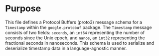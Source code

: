 # Purpose
This file defines a Protocol Buffers (proto3) message schema for a `Timestamp` within the `google.protobuf` package. The `Timestamp` message consists of two fields: `seconds`, an `int64` representing the number of seconds since the Unix epoch, and `nanos`, an `int32` representing the fractional seconds in nanoseconds. This schema is used to serialize and deserialize timestamp data in a language-agnostic manner.
